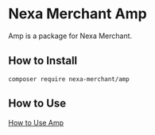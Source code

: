 # Nexa Merchant Amp

Amp is a package for Nexa Merchant.

## How to Install

```
composer require nexa-merchant/amp
```

## How to Use

[How to Use Amp](docs/how-to-use.md)

